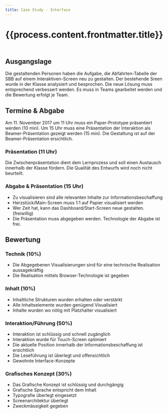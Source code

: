 ```yaml
---
title: Case Study · Interface
---
```


<header>

# {{process.content.frontmatter.title}}

</header>

## Ausgangslage
Die gestaltenden Personen haben die Aufgabe, die Abfahrten-Tabelle der SBB auf einem Interaktiven-Screen neu zu gestalten. Der bestehende Sreen wurde in der Klasse analysiert und besprochen. Die neue Lösung muss entsprechend verbessert werden. Es muss in Teams gearbeitet werden und die Bewertung erfolgt je Team.

## Termine & Abgabe
Am 11. November 2017 um 11 Uhr muss ein Paper-Prototype präsentiert werden (10 min). Um 15 Uhr muss eine Präsentation der Interaktion als Beamer-Präsentation gezeigt werden (15 min). Die Gestaltung ist auf der Beamer-Präsentation ersichtlich.  


### Präsentation (11 Uhr)
Die Zwischenpräsentation dient dem Lernprozess und soll einen Austausch innerhalb der Klasse fördern. Die Qualität des Entwurfs wird noch nicht beurteilt.

### Abgabe & Präsentation (15 Uhr)
* Zu visualisieren sind alle relevanten Inhalte zur Informationsbeschaffung
* Herzstück/Main-Screen muss 1:1 auf Papier visualisiert werden
* Wer Zeit hat, kann das Dashboard/Start-Screen neue gestalten. (freiwillig)
* Die Präsentation muss abgegeben werden. Technologie der Abgabe ist frei.

<div class='header'></div>

## Bewertung
### Technik (10%)
* Die Abgegebenen Visualisierungen sind für eine technische Realisation aussagekräftig
* Die Realisation mittels Browser-Technologie ist gegeben

### Inhalt (10%)
* Inhaltliche Strukturen wurden erhalten oder verstärkt
* Alle Inhaltselemente wurden genügend Visualisiert
* Inhalte wurden wo nötig mit Platzhalter visualisiert

### Interaktion/Führung (50%)
* Interaktion ist schlüssig und schnell zugänglich
* Interaktion wurde für Touch-Screen optimiert
* Die aktuelle Position innerhalb der Informationsbeschaffung ist ersichtlich
* Die Leseführung ist überlegt und offensichtlich
* Gewohnte Interface-Konzepte

### Grafisches Konzept (30%)
* Das Grafische Konzept ist schlüssig und durchgängig
* Grafische Sprache entspricht dem Inhalt
* Typografie überlegt eingesetzt
* Screenarchitektur überlegt
* Zweckmässigkeit gegeben
